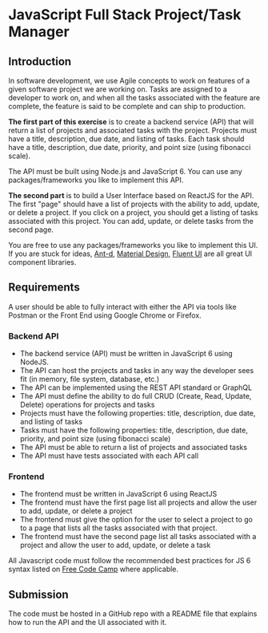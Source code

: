 # JavaScript Full Stack Project/Task Manager 

## Introduction
In software development, we use Agile concepts to work on features of a given software project we are working on.  Tasks are assigned to a developer to work on, and when all the tasks associated with the feature are complete, the feature is said to be complete and can ship to production.

**The first part of this exercise** is to create a backend service (API) that will return a list of projects and associated tasks with the project.  Projects must have a title, description, due date, and listing of tasks.  Each task should have a title, description, due date, priority, and point size (using fibonacci scale).

The API must be built using Node.js and JavaScript 6.  You can use any packages/frameworks you like to implement this API.  

**The second part** is to build a User Interface based on ReactJS for the API.  The first "page" should have a list of projects with the ability to add, update, or delete a project.  If you click on a project, you should get a listing of tasks associated with this project.  You can add, update, or delete tasks from the second page.  

You are free to use any packages/frameworks you like to implement this UI.  If you are stuck for ideas, [Ant-d](https://ant.design/components/overview/), [Material Design](https://mui.com/core/), [Fluent UI](https://developer.microsoft.com/en-us/fluentui) are all great UI component libraries.

## Requirements
A user should be able to fully interact with either the API via tools like Postman or the Front End using Google Chrome or Firefox.

### Backend API
* The backend service (API) must be written in JavaScript 6 using NodeJS.
* The API can host the projects and tasks in any way the developer sees fit (in memory, file system, database, etc.)
* The API can be implemented using the REST API standard or GraphQL
* The API must define the ability to do full CRUD (Create, Read, Update, Delete) operations for projects and tasks
* Projects must have the following properties:  title, description, due date, and listing of tasks
* Tasks must have the following properties:  title, description, due date, priority, and point size (using fibonacci scale)
* The API must be able to return a list of projects and associated tasks
* The API must have tests associated with each API call

### Frontend
* The frontend must be written in JavaScript 6 using ReactJS
* The frontend must have the first page list all projects and allow the user to add, update, or delete a project
* The frontend must give the option for the user to select a project to go to a page that lists all the tasks associated with that project.
* The frontend must have the second page list all tasks associated with a project and allow the user to add, update, or delete a task

All Javascript code must follow the recommended best practices for JS 6 syntax listed on [Free Code Camp](https://www.freecodecamp.org/news/make-your-code-cleaner-shorter-and-easier-to-read-es6-tips-and-tricks-afd4ce25977c/) where applicable.

## Submission
The code must be hosted in a GitHub repo with a README file that explains how to run the API and the UI associated with it.



